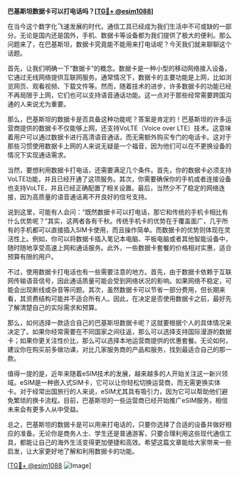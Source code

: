 **巴基斯坦数据卡可以打电话吗？[[TG💪+ @esim1088](https://t.me/s/esim1088)]**

在当今这个数字化飞速发展的时代，通信工具已经成为我们生活中不可或缺的一部分。无论是国内还是国外，手机、数据卡等设备都为我们提供了极大的便利。那么问题来了，在巴基斯坦，数据卡究竟能不能用来打电话呢？今天我们就来聊聊这个话题。

首先，让我们明确一下“数据卡”的概念。数据卡是一种小型的移动网络接入设备，它通过无线网络提供互联网服务。通常情况下，数据卡的主要功能是上网，比如浏览网页、观看视频、下载文件等。然而，随着技术的进步，许多数据卡的功能已经不再局限于上网，它们也可以支持语音通话功能。这一点对于那些经常需要跨国沟通的人来说尤为重要。

那么，巴基斯坦的数据卡是否具备这种功能呢？答案是肯定的！巴基斯坦的许多运营商提供的数据卡不仅能够上网，还支持VoLTE（Voice over LTE）技术。这意味着用户可以通过数据卡进行高清语音通话，而无需额外购买专门的电话卡。这对于那些习惯使用数据卡上网的人来说无疑是一个福音，因为他们可以在不更换设备的情况下实现通话需求。

当然，要想利用数据卡打电话，还需要满足几个条件。首先，你的数据卡必须支持VoLTE功能，并且已经开通了这项服务。其次，你需要确保你的手机或者连接设备也支持VoLTE，并且已经正确配置了相关设置。最后，当然少不了稳定的网络连接，因为高质量的语音通话离不开良好的信号支持。

说到这里，可能有人会问：“既然数据卡可以打电话，那它和传统的手机卡相比有什么优势呢？”其实，这两者各有千秋。传统手机卡的优势在于覆盖面广，几乎所有的手机都可以直接插入SIM卡使用，而且操作简单。而数据卡的优势则体现在灵活性上。例如，你可以将数据卡插入笔记本电脑、平板电脑或者其他智能设备中，随时随地享受高速上网和通话服务。此外，一些数据卡套餐的价格相对实惠，适合预算有限的用户。

不过，使用数据卡打电话也有一些需要注意的地方。首先，由于数据卡依赖于互联网传输语音信号，因此通话质量可能会受到网络状况的影响。如果网络不稳定，可能会出现断线或杂音等问题。其次，虽然数据卡可以节省一部分费用，但长期来看，其资费结构可能并不适合所有人。因此，在决定是否使用数据卡之前，最好先了解清楚自己的实际需求和预算。

那么，如何选择一款适合自己的巴基斯坦数据卡呢？这就要根据个人的具体情况来决定了。如果你经常需要在不同国家之间往返，那么可以选择支持国际漫游的数据卡；如果你更关注性价比，那么可以选择本地运营商提供的优惠套餐。无论如何，建议你在购买前多做功课，对比几家服务商的产品和服务，找到最适合自己的那一款。

值得一提的是，近年来随着eSIM技术的发展，越来越多的人开始关注这一新兴领域。eSIM是一种嵌入式SIM卡，它可以让你轻松切换运营商，而无需更换实体卡。对于经常出国旅行的人来说，eSIM尤其具有吸引力，因为它可以帮助他们避免繁琐的换卡流程。目前，巴基斯坦的一些运营商已经开始推广eSIM服务，相信未来会有更多人从中受益。

总之，巴基斯坦的数据卡是可以用来打电话的，只要你选择了合适的设备并做好相应的准备。无论你是商务人士、学生还是普通游客，只要合理利用这些现代通信工具，都能让自己的海外生活变得更加便捷和高效。希望这篇文章能给大家带来一些启发，让大家更好地了解和利用数据卡的功能。

[[TG💪+ @esim1088](https://t.me/s/esim1088) ![Image](https://i.postimg.cc/4NQfJmqS/Snipaste-2025-05-13-00-14-12.png)]